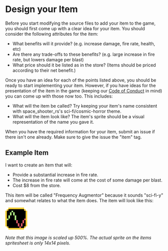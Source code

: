 # Design your Item

Before you start modifying the source files to add your item to the game, you
should first come up with a clear idea for your item.
You should consider the following attributes for the item:

- What benefits will it provide? (e.g. increase damage, fire rate, health, etc)
- Are there any trade-offs to these benefits? (e.g. large increase in
  fire rate, but lowers damage per blast)
- What price should it be listed as in the store? (Items should be priced
  according to their net benefit.)

Once you have an idea for each of the points listed above, you should be ready
to start implementing your item. However, if you have ideas for the presentation
of the item in the game (keeping our [Code of Conduct](https://github.com/amethyst/space_shooter_rs/blob/master/CODE_OF_CONDUCT.md)
in mind) you can come up with those now too. This includes:

- What will the item be called? Try keeping your item's name consistent with
  space_shooter_rs's sci-fi/cosmic-horror theme.
- What will the item look like? The item's sprite should be a visual
  representation of the name you gave it.

When you have the required information for your item, submit an issue if there isn't
one already. Make sure to give the issue the "item" tag.

## Example Item

I want to create an item that will:

- Provide a substantial increase in fire rate.
- The increase in fire rate will come at the cost of some damage per blast.
- Cost $8 from the store.

This item will be called "Frequency Augmentor" because it sounds "sci-fi-y" and
somewhat relates to what the item does. The item will look like this:

![frequency_augmentor](assets/frequency_augmentor_example.png)

*Note that this image is scaled up 500%. The actual sprite on the items spritesheet
is only 14x14 pixels.*
